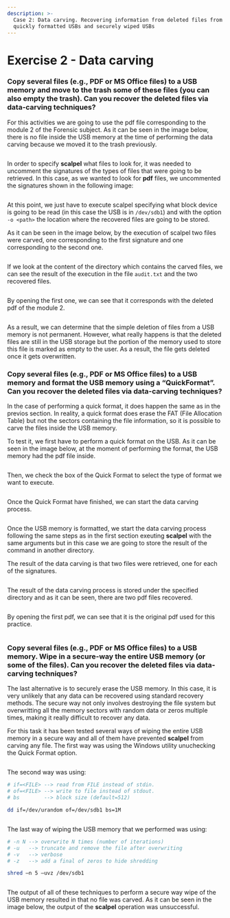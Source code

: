 ```yaml
---
description: >-
  Case 2: Data carving. Recovering information from deleted files from USBs,
  quickly formatted USBs and securely wiped USBs
---
```


# Exercise 2 - Data carving

### Copy several files (e.g., PDF or MS Office files) to a USB memory and move to the trash some of these files (you can also empty the trash). Can you recover the deleted files via data-carving techniques?

For this activities we are going to use the pdf file corresponding to the module 2 of the Forensic subject. As it can be seen in the image below, there is no file inside the USB memory at the time of performing the data carving because we moved it to the trash previously.

<figure><img src="../.gitbook/assets/Captura de pantalla 2023-04-28 a las 17.21.25.PNG" alt=""><figcaption></figcaption></figure>

In order to specify **scalpel** what files to look for, it was needed to uncomment the signatures of the types of files that were going to be retrieved. In this case, as we wanted to look for **pdf** files, we uncommented the signatures shown in the following image:

<figure><img src="../.gitbook/assets/Captura de pantalla 2023-04-28 a las 19.51.42.PNG" alt=""><figcaption></figcaption></figure>

At this point, we just have to execute scalpel specifying what block device is going to be read (in this case the USB is in `/dev/sdb1`) and with the option `-o <path>` the location where the recovered files are going to be stored.&#x20;

As it can be seen in the image below, by the execution of scalpel two files were carved, one corresponding to the first signature and one corresponding to the second one.&#x20;

<figure><img src="../.gitbook/assets/Captura de pantalla 2023-04-28 a las 17.54.52.PNG" alt=""><figcaption></figcaption></figure>

If we look at the content of the directory which contains the carved files, we can see the result of the execution in the file `audit.txt` and the two recovered files.

<figure><img src="../.gitbook/assets/Captura de pantalla 2023-04-28 a las 17.56.22.PNG" alt=""><figcaption></figcaption></figure>

By opening the first one, we can see that it corresponds with the deleted pdf of the module 2.

<figure><img src="../.gitbook/assets/Captura de pantalla 2023-04-28 a las 17.55.50.PNG" alt=""><figcaption></figcaption></figure>

As a result, we can determine that the simple deletion of files from a USB memory is not permanent. However, what really happens is that the deleted files are still in the USB storage but the portion of the memory used to store this file is marked as empty to the user. As a result, the file gets deleted once it gets overwritten.&#x20;

### Copy several files (e.g., PDF or MS Office files) to a USB memory and format the USB memory using a “QuickFormat”. Can you recover the deleted files via data-carving techniques?

In the case of performing a quick format, it does happen the same as in the previos section. In reality, a quick format does erase the FAT (File Allocation Table) but not the sectors containing the file information, so it is possible to carve the files inside the USB memory.&#x20;

To test it, we first have to perform a quick format on the USB. As it can be seen in the image below, at the moment of performing the format, the USB memory had the pdf file inside.&#x20;

<figure><img src="../.gitbook/assets/Captura de pantalla 2023-04-28 a las 23.20.33.png" alt=""><figcaption></figcaption></figure>

Then, we check the box of the Quick Format to select the type of format we want to execute.

<figure><img src="../.gitbook/assets/Captura de pantalla 2023-04-28 a las 23.20.52.png" alt=""><figcaption></figcaption></figure>

Once the Quick Format have finished, we can start the data carving process.

<figure><img src="../.gitbook/assets/Captura de pantalla 2023-04-28 a las 23.21.22.png" alt=""><figcaption></figcaption></figure>

Once the USB memory is formatted, we start the data carving process following the same steps as in the first section exeuting **scalpel** with the same arguments but in this case we are going to store the result of the command in another directory.

The result of the data carving is that two files were retrieved, one for each of the signatures.&#x20;

<figure><img src="../.gitbook/assets/Captura de pantalla 2023-04-29 a las 15.33.27.png" alt=""><figcaption></figcaption></figure>

The result of the data carving process is stored under the specified directory and as it can be seen, there are two pdf files recovered.&#x20;

<figure><img src="../.gitbook/assets/Imagen 29-4-23 a las 15.41.jpg" alt=""><figcaption></figcaption></figure>

By opening the first pdf, we can see that it is the original pdf used for this practice.

<figure><img src="../.gitbook/assets/Captura de pantalla 2023-04-29 a las 15.33.59.png" alt=""><figcaption></figcaption></figure>

### Copy several files (e.g., PDF or MS Office files) to a USB memory. Wipe in a secure-way the entire USB memory (or some of the files). Can you recover the deleted files via data-carving techniques?

The last alternative is to securely erase the USB memory. In this case, it is very unlikely that any data can be recovered using standard recovery methods. The secure way not only involves destroying the file system but overwritting all the memory sectors with random data or zeros multiple times, making it really difficult to recover any data.&#x20;

For this task it has been tested several ways of wiping the entire USB memory in a secure way and all of them have prevented **scalpel** from carving any file. The first way was using the Windows utility unuchecking the Quick Format option.&#x20;

<figure><img src="../.gitbook/assets/Captura de pantalla 2023-04-29 a las 21.22.50.png" alt=""><figcaption></figcaption></figure>

The second way was using:

```bash
# if=<FILE> --> read from FILE instead of stdin.
# of=<FILE> --> write to file instead of stdout.
# bs        --> block size (default=512)

dd if=/dev/urandom of=/dev/sdb1 bs=1M
```

<figure><img src="../.gitbook/assets/Captura de pantalla 2023-04-29 a las 19.03.30.png" alt=""><figcaption></figcaption></figure>

The last way of wiping the USB memory that we performed was using:

```bash
# -n N --> overwrite N times (number of iterations)
# -u   --> truncate and remove the file after overwriting
# -v   --> verbose
# -z   --> add a final of zeros to hide shredding  

shred –n 5 –uvz /dev/sdb1
```

<figure><img src="../.gitbook/assets/Imagen 29-4-23 a las 19.52.jpg" alt=""><figcaption></figcaption></figure>

The output of all of these techniques to perform a secure way wipe of the USB memory resulted in that no file was carved. As it can be seen in the image below, the output of the **scalpel** operation was unsuccessful.

<figure><img src="../.gitbook/assets/Captura de pantalla 2023-04-29 a las 19.43.00.png" alt=""><figcaption></figcaption></figure>

&#x20;
